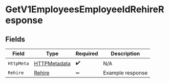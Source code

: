 # GetV1EmployeesEmployeeIdRehireResponse


## Fields

| Field                                                   | Type                                                    | Required                                                | Description                                             |
| ------------------------------------------------------- | ------------------------------------------------------- | ------------------------------------------------------- | ------------------------------------------------------- |
| `HttpMeta`                                              | [HTTPMetadata](../../Models/Components/HTTPMetadata.md) | :heavy_check_mark:                                      | N/A                                                     |
| `Rehire`                                                | [Rehire](../../Models/Components/Rehire.md)             | :heavy_minus_sign:                                      | Example response                                        |